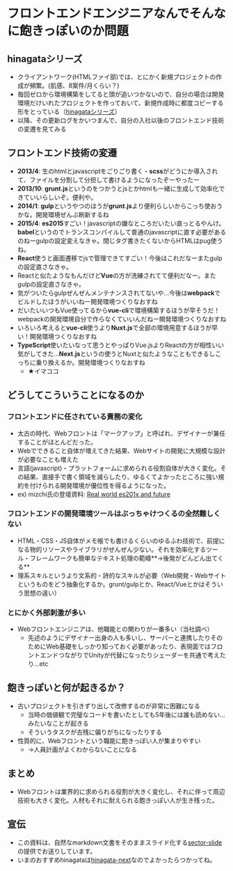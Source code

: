 # <span>フロントエンドエンジニア</span><span>なんでそんなに</span><span>飽きっぽいのか問題</span>

## hinagataシリーズ

- クライアントワーク(HTMLファイ部)では、とにかく新規プロジェクトの作成が頻繁。(肌感、8案件/月くらい？)
- 毎回ゼロから環境構築をしてると頭が追いつかないので、自分の場合は開発環境だけいれたプロジェクトを作っておいて、新規作成時に都度コピーする形をとっている（[hinagataシリーズ](https://github.com/search?q=user%3Afnobi+hinagata-)）
- 以降、その更新ログをかいつまんで、自分の入社以後のフロントエンド技術の変遷を見てみる

## フロントエンド技術の変遷

- **2013/4**: 生のhtmlとjavascriptをごりごり書く・**scss**がどうにか導入されて、ファイルを分割して分担して書けるようになったぞーやったー
- **2013/10**: **grunt.js**というのをつかうとjsとかhtmlも一緒に生成して効率化できていいらしいぞ。便利や。
- **2014/1**: **gulp**というやつのほうが**grunt.js**より便利らしいからこっち使おうかな。開発環境ぜんぶ刷新するね
- **2015/4**: **es2015**すごい！javascriptの嫌なところだいたい直っとるやんけ。**babel**というのでトランスコンパイルして普通のjavascriptに直す必要があるのねーgulpの設定変えなきゃ。閉じタグ書きたくないからHTMLはpug使うね。
- **React**使うと画面遷移でjsで管理できてすごい！今後はこれだなーまたgulpの設定直さなきゃ。
- Reactと似たようなもんだけど**Vue**の方が洗練されてて便利だなー。またgulpの設定直さなきゃ。
- 気がついたらgulpぜんぜんメンテナンスされてないや…今後は**webpack**でビルドしたほうがいいねー開発環境つくりなおすね
- だいたいいつもVue使ってるから**vue-cli**で環境構築するほうが早そうだ！webpackの開発環境自分で作らなくていいんだねー開発環境つくりなおすね
- いろいろ考えると**vue-cli**使うより**Nuxt.js**で全部の環境用意するほうが早い！開発環境つくりなおすね
- **TypeScript**使いたいなって思うとやっぱりVue.jsよりReactの方が相性いい気がしてきた…**Next.js**というの使うとNuxtと似たようなこともできるしこっちに乗り換えるか。開発環境つくりなおすね
    - ★イマココ

## どうしてこういうことになるのか

### <span>フロントエンドに任されている</span><span>責務の変化</span>
- 太古の時代、Webフロントは「マークアップ」と呼ばれ、デザイナーが兼任することがほとんどだった。
- Webでできること自体が増えてきた結果、Webサイトの開発に大規模な設計が必要なことも増えた
- 言語(javascript)・プラットフォームに求められる役割自体が大きく変化。その結果、直接手で書く領域を減らしたり、ゆるくてよかったところに強い規約を付けられる開発環境が優位性を得るようになった。
- ex) mizchi氏の登壇資料: [Real world es201x and future](https://speakerdeck.com/mizchi/real-world-es201x-and-future?slide=28)

### <span>フロントエンドの開発環境ツールは</span><span>ぶっちゃけつくるの全然難しくない</span>
- HTML・CSS・JS自体がメモ帳でも書けるくらいのゆるふわ技術で、前提になる物的リソースやライブラリがぜんぜん少ない。それを効率化するツール・フレームワークも簡単なテキスト処理の範疇**→後発がどんどん出てくる**
- 理系スキルというより文系的・詩的なスキルが必要（Web開発・Webサイトというものをどう抽象化するか。grunt/gulpとか、React/Vueとかはそういう思想の違い）

### とにかく外部刺激が多い
- Webフロントエンジニアは、他職能との関わりが一番多い（当社調べ）
    - 先述のようにデザイナー出身の人も多いし、サーバーと連携したりそのためにWeb基礎をしっかり知っておく必要があったり、表現面ではフロントエンドつながりでUnityが代替になったりシェーダーを共通で考えたり…etc

## 飽きっぽいと何が起きるか？

- 古いプロジェクトを引きずり出して改修するのが非常に困難になる
    - 当時の価値観で完璧なコードを書いたとしても5年後には誰も読めない…みたいなことが起きる
    - そういうタスクが古残に偏りがちになったりする
- 性質的に、Webフロントという職能に飽きっぽい人が集まりやすい
    - →人員計画がよくわからないことになる

## まとめ
- Webフロントは業界的に求められる役割が大きく変化し、それに伴って周辺技術も大きく変化。人材もそれに耐えられる飽きっぽい人が生き残った。

## 宣伝
- この資料は、自然なmarkdown文書をそのままスライド化する[sector-slide](https://github.com/fnobi/sector-slide)の提供でお送りしています。
- いまのおすすめhinagataは[hinagata-next](https://github.com/fnobi/hinagata-next)なのでよかったらつかってね。